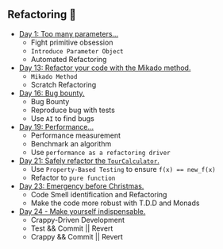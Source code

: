 ## Refactoring 🚀
- [Day 1: Too many parameters...](../docs/day01/challenge.md)
  - Fight primitive obsession
  - `Introduce Parameter Object`
  - Automated Refactoring
- [Day 13: Refactor your code with the Mikado method.](../docs/day13/challenge.md)
  - `Mikado Method`
  - Scratch Refactoring
- [Day 16: Bug bounty.](../docs/day16/challenge.md)
    - Bug Bounty
    - Reproduce bug with tests
    - Use `AI` to find bugs
- [Day 19: Performance...](../docs/day19/challenge.md)
  - Performance measurement
  - Benchmark an algorithm
  - Use `performance as a refactoring driver`
- [Day 21: Safely refactor the `TourCalculator`.](../docs/day21/challenge.md)
  - Use `Property-Based Testing` to ensure `f(x) == new_f(x)`
  - Refactor to `pure function`
- [Day 23: Emergency before Christmas.](../docs/day23/challenge.md)
  - Code Smell identification and Refactoring
  - Make the code more robust with T.D.D and Monads
- [Day 24 - Make yourself indispensable.](../docs/day24/challenge.md) 
  - Crappy-Driven Development
  - Test && Commit || Revert
  - Crappy && Commit || Revert
